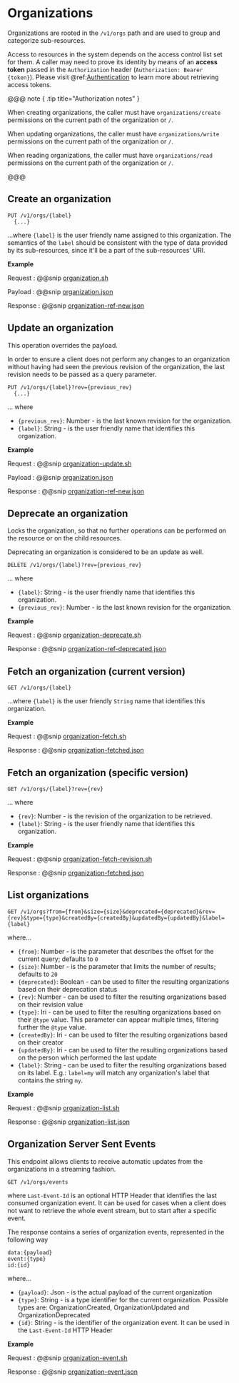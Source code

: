 # Organizations 

Organizations are rooted in the `/v1/orgs` path and are used to group and categorize sub-resources.

Access to resources in the system depends on the access control list set for them. A caller may need to prove its identity by means of an **access token** passed in the `Authorization` header (`Authorization: Bearer {token}`).
Please visit @ref:[Authentication](../iam/authentication.md) to learn more about retrieving access tokens.


@@@ note { .tip title="Authorization notes" }	

When  creating organizations, the caller must have `organizations/create` permissions on the current path of the organization or `/`.

When  updating organizations, the caller must have `organizations/write` permissions on the current path of the organization or `/`.

When  reading organizations, the caller must have `organizations/read` permissions on the current path of the organization or `/`.

@@@

## Create an organization

```
PUT /v1/orgs/{label}
  {...}
```

...where `{label}` is the user friendly name assigned to this organization. The semantics of the `label` should be
consistent with the type of data provided by its sub-resources, since it'll be a part of the sub-resources' URI.

**Example**

Request
:   @@snip [organization.sh](../assets/organization.sh)

Payload
:   @@snip [organization.json](../assets/organization.json)

Response
:   @@snip [organization-ref-new.json](../assets/organization-ref-new.json)


## Update an organization

This operation overrides the payload.

In order to ensure a client does not perform any changes to an organization without having had seen the previous
revision of the organization, the last revision needs to be passed as a query parameter.

```
PUT /v1/orgs/{label}?rev={previous_rev}
  {...}
```
... where 

- `{previous_rev}`: Number - is the last known revision for the organization.
- `{label}`: String - is the user friendly name that identifies this organization.

**Example**

Request
:   @@snip [organization-update.sh](../assets/organization-update.sh)

Payload
:   @@snip [organization.json](../assets/organization.json)

Response
:   @@snip [organization-ref-new.json](../assets/organization-ref-updated.json)


## Deprecate an organization

Locks the organization, so that no further operations can be performed on the resource or on the child resources.

Deprecating an organization is considered to be an update as well. 

```
DELETE /v1/orgs/{label}?rev={previous_rev}
```

... where 

- `{label}`: String - is the user friendly name that identifies this organization.
- `{previous_rev}`: Number - is the last known revision for the organization.

**Example**

Request
:   @@snip [organization-deprecate.sh](../assets/organization-deprecate.sh)

Response
:   @@snip [organization-ref-deprecated.json](../assets/organization-ref-deprecated.json)


## Fetch an organization (current version)

```
GET /v1/orgs/{label}
```

...where `{label}` is the user friendly `String` name that identifies this organization.


**Example**

Request
:   @@snip [organization-fetch.sh](../assets/organization-fetch.sh)

Response
:   @@snip [organization-fetched.json](../assets/organization-fetched.json)


## Fetch an organization (specific version)

```
GET /v1/orgs/{label}?rev={rev}
```
... where 

- `{rev}`: Number - is the revision of the organization to be retrieved.
- `{label}`: String - is the user friendly name that identifies this organization.

**Example**

Request
:   @@snip [organization-fetch-revision.sh](../assets/organization-fetch-revision.sh)

Response
:   @@snip [organization-fetched.json](../assets/organization-fetched.json)


## List organizations

```
GET /v1/orgs?from={from}&size={size}&deprecated={deprecated}&rev={rev}&type={type}&createdBy={createdBy}&updatedBy={updatedBy}&label={label}
```

where...

- `{from}`: Number - is the parameter that describes the offset for the current query; defaults to `0`
- `{size}`: Number - is the parameter that limits the number of results; defaults to `20`
- `{deprecated}`: Boolean - can be used to filter the resulting organizations based on their deprecation status
- `{rev}`: Number - can be used to filter the resulting organizations based on their revision value
- `{type}`: Iri - can be used to filter the resulting organizations based on their `@type` value. This parameter can appear multiple times, filtering further the `@type` value.
- `{createdBy}`: Iri - can be used to filter the resulting organizations based on their creator
- `{updatedBy}`: Iri - can be used to filter the resulting organizations based on the person which performed the last update
- `{label}`: String - can be used to filter the resulting organizations based on its label. E.g.: `label=my` will match any organization's label that contains the string `my`. 

**Example**

Request
:   @@snip [organization-list.sh](../assets/organization-list.sh)

Response
:   @@snip [organization-list.json](../assets/organization-list.json)


## Organization Server Sent Events

This endpoint allows clients to receive automatic updates from the organizations in a streaming fashion.

```
GET /v1/orgs/events
```

where `Last-Event-Id` is an optional HTTP Header that identifies the last consumed organization event. It can be used for cases when a client does not want to retrieve the whole event stream, but to start after a specific event.

The response contains a series of organization events, represented in the following way

```
data:{payload}
event:{type}
id:{id}
```

where...

- `{payload}`: Json - is the actual payload of the current organization
- `{type}`: String - is a type identifier for the current organization. Possible types are: OrganizationCreated, OrganizationUpdated and OrganizationDeprecated
- `{id}`: String - is the identifier of the organization event. It can be used in the `Last-Event-Id` HTTP Header

**Example**

Request
:   @@snip [organization-event.sh](../assets/organization-event.sh)

Response
:   @@snip [organization-event.json](../assets/organization-event.json)
